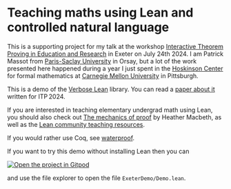 # Teaching maths using Lean and controlled natural language

This is a supporting project for my talk at the workshop
[Interactive Theorem Proving in Education and Research](https://exlean.org/workshop-interactive-theorem-proving-in-education-and-research-july-2024/)
in Exeter on July 24th 2024. I am Patrick Massot from 
[Paris-Saclay University](https://www.universite-paris-saclay.fr) in
Orsay, but a lot of the work presented here happened during a year I just spent
in the [Hoskinson Center](https://www.cmu.edu/hoskinson/) for formal mathematics at 
[Carnegie Mellon University](https://www.cmu.edu/) in Pittsburgh.

This is a demo of the [Verbose Lean](https://github.com/PatrickMassot/verbose-lean4) library. You can read a 
[paper about it](verbose_paper.pdf) written for ITP 2024.

If you are interested in teaching elementary undergrad math using Lean,
you should also check out 
[The mechanics of proof](https://hrmacbeth.github.io/math2001/) by Heather
Macbeth, as well as the 
[Lean community teaching resources](https://leanprover-community.github.io/teaching/index.html).

If you would rather use Coq, see [waterproof](https://impermeable.github.io/).

If you want to try this demo without installing Lean then you can

[![Open the project in Gitpod](https://gitpod.io/button/open-in-gitpod.svg)](https://gitpod.io/new/#https://github.com/patrickmassot/exeterDemo) 

and use the file explorer to open the file `ExeterDemo/Demo.lean`.
